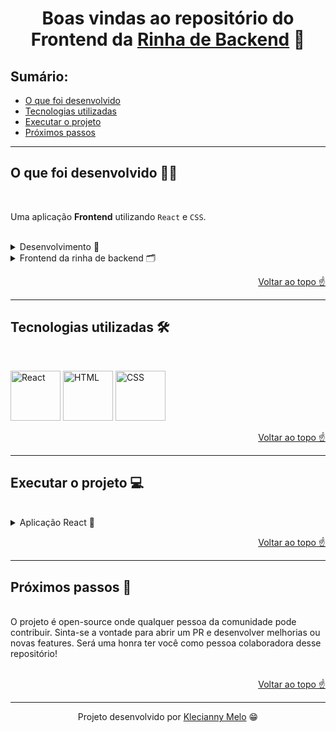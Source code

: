 <h1 id="top" align="center">Boas vindas ao repositório do Frontend da <a href="https://github.com/zanfranceschi/rinha-de-backend-2023-q3" target="_blank" rel="noopener noreferrer">Rinha de Backend</a> 🐓</h1>

<h2>Sumário:</h2>

- [O que foi desenvolvido](#summary)
- [Tecnologias utilizadas](#tech)
- [Executar o projeto](#execute)
- [Próximos passos](#nextSteps)

---

<h2 id="summary">O que foi desenvolvido 👩‍💻</h2>

<br>

Uma aplicação **Frontend** utilizando `React` e `CSS`.

<br>

<details><summary>Desenvolvimento 🎯</summary>
<p>
Tive a honra de desenvolver o site da excepcional Rinha de Backend, um marco histórico na Bolha Dev do Twitter e das demais localidades da rede mundial de computadores.
</p>
</details>

<details><summary>Frontend da rinha de backend 🗂</summary>
<p>
<a href="https://rinhadebackend.vercel.app/" target="_blank" rel="noopener noreferrer">Na aplicação</a> você tem acesso a todas as informações do  repositório da <a href="https://github.com/zanfranceschi/rinha-de-backend-2023-q3" target="_blank" rel="noopener noreferrer">Rinha de Backend</a> do <a href="https://github.com/zanfranceschi" target="_blank" rel="noopener noreferrer">Francisco Zanfranceschi</a>. No site é possivel acessar a lista de participantes, o top 10, o vencedor, o ranking de linguagens e os forks do repositório.
</p>
</details>

<p align="right"><a href="#top">Voltar ao topo ☝</a></p>

---

<h2 id="tech">Tecnologias utilizadas 🛠</h2>

<br>

<img title="React" alt="React" height="80" width="80" src="https://cdn.jsdelivr.net/gh/devicons/devicon/icons/react/react-original.svg" /> <img title="HTML" alt="HTML" height="80" width="80" src="https://cdn.jsdelivr.net/gh/devicons/devicon/icons/html5/html5-original.svg" /> <img title="CSS" alt="CSS" height="80" width="80" src="https://cdn.jsdelivr.net/gh/devicons/devicon/icons/css3/css3-original.svg" />

<p align="right"><a href="#top">Voltar ao topo ☝</a></p>

---

<h2 id="execute">Executar o projeto 💻</h2>

<br>

<details><summary>Aplicação React 🎉</summary>
<p>
Para instalar as dependências e iniciar a aplicação React, execute os comandos na ordem a seguir:

```bash
  cd rinhadebackend
```

```bash
  cd src
```

```bash
  npm install
```

```bash
  npm start
```

</p>
</details>

<p align="right"><a href="#top">Voltar ao topo ☝</a></p>

---

<h2 id="nextSteps">Próximos passos 🚀</h2>

<br>
O projeto é open-source onde qualquer pessoa da comunidade pode contribuir. Sinta-se a vontade para abrir um PR e desenvolver melhorias ou novas features. Será uma honra ter você como pessoa colaboradora desse repositório!
<br>
<br>

<p align="right"><a href="#top">Voltar ao topo ☝</a></p>

---

<p align="center">Projeto desenvolvido por <a href="https://www.linkedin.com/in/kecbm/" target="_blank" rel="noopener noreferrer">Klecianny Melo</a> 😁</p>
